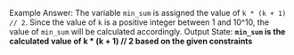 Example Answer:
The variable `min_sum` is assigned the value of `k * (k + 1) // 2`. Since the value of `k` is a positive integer between 1 and 10^10, the value of `min_sum` will be calculated accordingly. 
Output State: **`min_sum` is the calculated value of k * (k + 1) // 2 based on the given constraints**